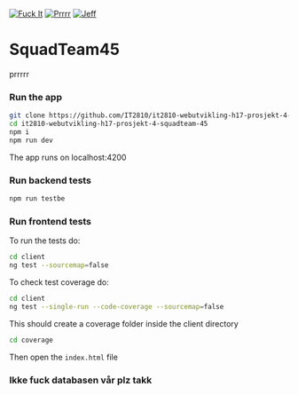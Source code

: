 [![Fuck It](https://img.shields.io/badge/Fuck_it-Ship_it-green.svg)](http://s2.quickmeme.com/img/ae/ae0e0d5aaeabb36be15d3b36c1482afca92bc499c66bd8838d35e272ed938ad6.jpg)
[![Prrrr](https://img.shields.io/badge/Prrrr-Prrrr-blue.svg)](https://forum.wordreference.com/threads/prrrr.2322271/)
[![Jeff](https://img.shields.io/badge/My_name-Jeff-brightgreen.svg)](http://i0.kym-cdn.com/entries/icons/original/000/016/894/mynameehhjeff.jpg)

# SquadTeam45 

prrrrr

### Run the app

```bash
git clone https://github.com/IT2810/it2810-webutvikling-h17-prosjekt-4-squadteam-45.git
cd it2810-webutvikling-h17-prosjekt-4-squadteam-45
npm i
npm run dev
```

The app runs on localhost:4200

### Run backend tests

```bash
npm run testbe
```

### Run frontend tests

To run the tests do: 
```bash
cd client
ng test --sourcemap=false
```

To check test coverage do:
```bash
cd client
ng test --single-run --code-coverage --sourcemap=false
```

This should create a coverage folder inside the client directory 
```bash
cd coverage
```

Then open the `index.html` file

### Ikke fuck databasen vår plz takk
